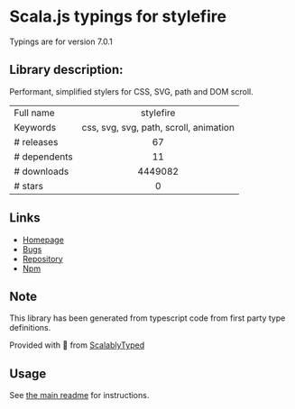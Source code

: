 
# Scala.js typings for stylefire

Typings are for version 7.0.1

## Library description:
Performant, simplified stylers for CSS, SVG, path and DOM scroll.

|                    |                 |
| ------------------ | :-------------: |
| Full name          | stylefire |
| Keywords           | css, svg, svg, path, scroll, animation |
| # releases         | 67 |
| # dependents       | 11 |
| # downloads        | 4449082 |
| # stars            | 0 |

## Links
- [Homepage](https://github.com/Popmotion/popmotion#readme)
- [Bugs](https://github.com/Popmotion/popmotion/issues)
- [Repository](https://github.com/Popmotion/popmotion)
- [Npm](https://www.npmjs.com/package/stylefire)
    


## Note
This library has been generated from typescript code from first party type definitions.

Provided with :purple_heart: from [ScalablyTyped](https://github.com/oyvindberg/ScalablyTyped)

## Usage
See [the main readme](../../readme.md) for instructions.


